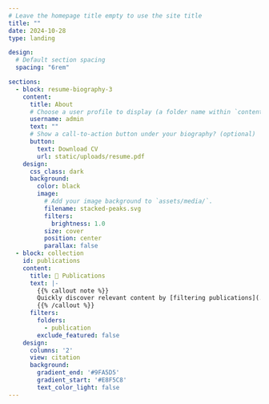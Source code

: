 ```yaml
---
# Leave the homepage title empty to use the site title
title: ""
date: 2024-10-28
type: landing

design:
  # Default section spacing
  spacing: "6rem"

sections:
  - block: resume-biography-3
    content:
      title: About
      # Choose a user profile to display (a folder name within `content/authors/`)
      username: admin
      text: ""
      # Show a call-to-action button under your biography? (optional)
      button:
        text: Download CV
        url: static/uploads/resume.pdf
    design:
      css_class: dark
      background:
        color: black
        image:
          # Add your image background to `assets/media/`.
          filename: stacked-peaks.svg
          filters:
            brightness: 1.0
          size: cover
          position: center
          parallax: false
  - block: collection
    id: publications
    content:
      title: 📝 Publications
      text: |-
        {{% callout note %}}
        Quickly discover relevant content by [filtering publications](./publication/).
        {{% /callout %}}
      filters:
        folders:
          - publication
        exclude_featured: false
    design:
      columns: '2'
      view: citation
      background:
        gradient_end: '#9FA5D5'
        gradient_start: '#E8F5C8'
        text_color_light: false
---
```

